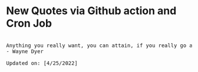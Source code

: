 # New Quotes via Github action and Cron Job

<pre>
<!-- #quote -->
Anything you really want, you can attain, if you really go after it.
- Wayne Dyer

Updated on: [4/25/2022]
<!-- #quoteEnd -->
</pre>
